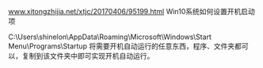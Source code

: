 www.xitongzhijia.net/xtjc/20170406/95199.html
Win10系统如何设置开机启动项

C:\Users\shinelon\AppData\Roaming\Microsoft\Windows\Start Menu\Programs\Startup
将需要开机自动运行的任意东西，程序、文件夹都可以，复制到该文件夹中即可实现开机自动运行。








































